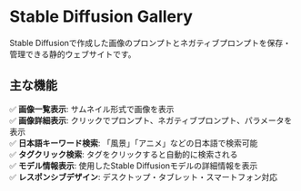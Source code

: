 # Stable Diffusion Gallery
Stable Diffusionで作成した画像のプロンプトとネガティブプロンプトを保存・管理できる静的ウェブサイトです。

## 主な機能
✅ **画像一覧表示**: サムネイル形式で画像を表示  
✅ **画像詳細表示**: クリックでプロンプト、ネガティブプロンプト、パラメータを表示  
✅ **日本語キーワード検索**: 「風景」「アニメ」などの日本語で検索可能  
✅ **タグクリック検索**: タグをクリックすると自動的に検索される  
✅ **モデル情報表示**: 使用したStable Diffusionモデルの詳細情報を表示  
✅ **レスポンシブデザイン**: デスクトップ・タブレット・スマートフォン対応  
